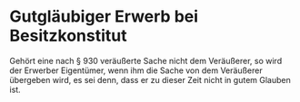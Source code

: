 # Gutgläubiger Erwerb bei Besitzkonstitut

Gehört eine nach § 930 veräußerte Sache nicht dem Veräußerer, so wird der Erwerber Eigentümer, wenn ihm die Sache von dem Veräußerer übergeben wird, es sei denn, dass er zu dieser Zeit nicht in gutem Glauben ist.